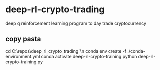 # deep-rl-crypto-trading
deep q reinforcement learning program to day trade cryptocurrency

## copy pasta
cd C:\repos\deep_rl_crypto_trading \n
conda env create -f .\conda-environment.yml
conda activate deep-rl-crypto-training
python deep-rl-crypto-training.py
